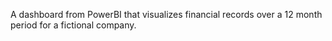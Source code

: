 A dashboard from PowerBI that visualizes financial records over a 12 month period for a fictional company.
